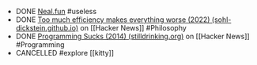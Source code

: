 - DONE [Neal.fun](https://neal.fun/) #useless
- DONE [Too much efficiency makes everything worse (2022) (sohl-dickstein.github.io)](https://news.ycombinator.com/item?id=41684082) on [[Hacker News]] #Philosophy
- DONE [Programming Sucks (2014) (stilldrinking.org)](https://news.ycombinator.com/item?id=39034965) on [[Hacker News]] #Programming
- CANCELLED #explore [[kitty]]